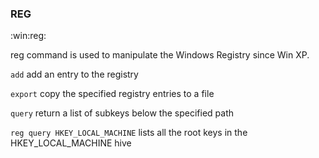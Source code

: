 ### REG
:win:reg:

reg command is used to manipulate the Windows Registry since Win XP.

`add` add an entry to the registry

`export` copy the specified registry entries to a file

`query` return a list of subkeys below the specified path

`reg query HKEY_LOCAL_MACHINE` lists all the root keys in the HKEY_LOCAL_MACHINE hive

